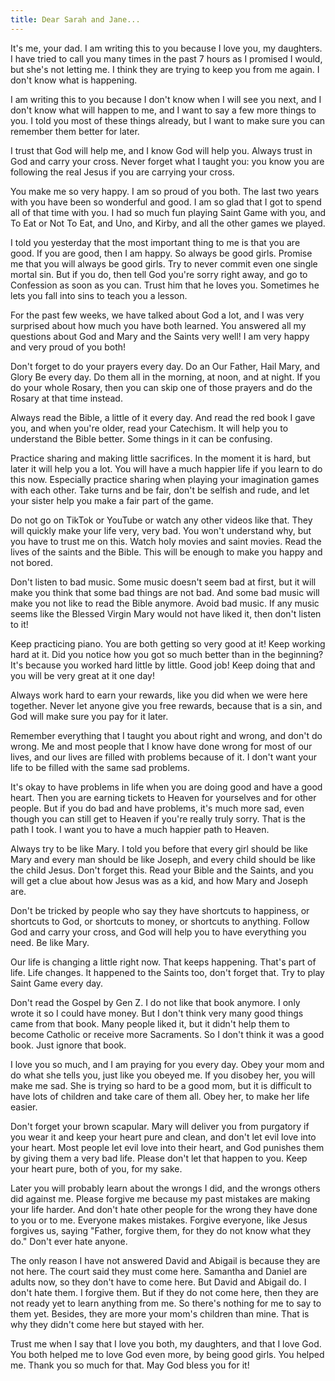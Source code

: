 ```yaml
---
title: Dear Sarah and Jane...
---
```


It's me, your dad. I am writing this to you because I love you, my daughters. I have tried to call you many times in the past 7 hours as I promised I would, but she's not letting me. I think they are trying to keep you from me again. I don't know what is happening.

I am writing this to you because I don't know when I will see you next, and I don't know what will happen to me, and I want to say a few more things to you. I told you most of these things already, but I want to make sure you can remember them better for later.

I trust that God will help me, and I know God will help you. Always trust in God and carry your cross. Never forget what I taught you: you know you are following the real Jesus if you are carrying your cross.

You make me so very happy. I am so proud of you both. The last two years with you have been so wonderful and good. I am so glad that I got to spend all of that time with you. I had so much fun playing Saint Game with you, and To Eat or Not To Eat, and Uno, and Kirby, and all the other games we played.

I told you yesterday that the most important thing to me is that you are good. If you are good, then I am happy. So always be good girls. Promise me that you will always be good girls. Try to never commit even one single mortal sin. But if you do, then tell God you're sorry right away, and go to Confession as soon as you can. Trust him that he loves you. Sometimes he lets you fall into sins to teach you a lesson.

For the past few weeks, we have talked about God a lot, and I was very surprised about how much you have both learned. You answered all my questions about God and Mary and the Saints very well! I am very happy and very proud of you both!

Don't forget to do your prayers every day. Do an Our Father, Hail Mary, and Glory Be every day. Do them all in the morning, at noon, and at night. If you do your whole Rosary, then you can skip one of those prayers and do the Rosary at that time instead.

Always read the Bible, a little of it every day. And read the red book I gave you, and when you're older, read your Catechism. It will help you to understand the Bible better. Some things in it can be confusing.

Practice sharing and making little sacrifices. In the moment it is hard, but later it will help you a lot. You will have a much happier life if you learn to do this now. Especially practice sharing when playing your imagination games with each other. Take turns and be fair, don't be selfish and rude, and let your sister help you make a fair part of the game.

Do not go on TikTok or YouTube or watch any other videos like that. They will quickly make your life very, very bad. You won't understand why, but you have to trust me on this. Watch holy movies and saint movies. Read the lives of the saints and the Bible. This will be enough to make you happy and not bored.

Don't listen to bad music. Some music doesn't seem bad at first, but it will make you think that some bad things are not bad. And some bad music will make you not like to read the Bible anymore. Avoid bad music. If any music seems like the Blessed Virgin Mary would not have liked it, then don't listen to it!

Keep practicing piano. You are both getting so very good at it! Keep working hard at it. Did you notice how you got so much better than in the beginning? It's because you worked hard little by little. Good job! Keep doing that and you will be very great at it one day!

Always work hard to earn your rewards, like you did when we were here together. Never let anyone give you free rewards, because that is a sin, and God will make sure you pay for it later.

Remember everything that I taught you about right and wrong, and don't do wrong. Me and most people that I know have done wrong for most of our lives, and our lives are filled with problems because of it. I don't want your life to be filled with the same sad problems.

It's okay to have problems in life when you are doing good and have a good heart. Then you are earning tickets to Heaven for yourselves and for other people. But if you do bad and have problems, it's much more sad, even though you can still get to Heaven if you're really truly sorry. That is the path I took. I want you to have a much happier path to Heaven.

Always try to be like Mary. I told you before that every girl should be like Mary and every man should be like Joseph, and every child should be like the child Jesus. Don't forget this. Read your Bible and the Saints, and you will get a clue about how Jesus was as a kid, and how Mary and Joseph are.

Don't be tricked by people who say they have shortcuts to happiness, or shortcuts to God, or shortcuts to money, or shortcuts to anything. Follow God and carry your cross, and God will help you to have everything you need. Be like Mary.

Our life is changing a little right now. That keeps happening. That's part of life. Life changes. It happened to the Saints too, don't forget that. Try to play Saint Game every day.

Don't read the Gospel by Gen Z. I do not like that book anymore. I only wrote it so I could have money. But I don't think very many good things came from that book. Many people liked it, but it didn't help them to become Catholic or receive more Sacraments. So I don't think it was a good book. Just ignore that book.

I love you so much, and I am praying for you every day. Obey your mom and do what she tells you, just like you obeyed me. If you disobey her, you will make me sad. She is trying so hard to be a good mom, but it is difficult to have lots of children and take care of them all. Obey her, to make her life easier.

Don't forget your brown scapular. Mary will deliver you from purgatory if you wear it and keep your heart pure and clean, and don't let evil love into your heart. Most people let evil love into their heart, and God punishes them by giving them a very bad life. Please don't let that happen to you. Keep your heart pure, both of you, for my sake.

Later you will probably learn about the wrongs I did, and the wrongs others did against me. Please forgive me because my past mistakes are making your life harder. And don't hate other people for the wrong they have done to you or to me. Everyone makes mistakes. Forgive everyone, like Jesus forgives us, saying "Father, forgive them, for they do not know what they do." Don't ever hate anyone.

The only reason I have not answered David and Abigail is because they are not here. The court said they must come here. Samantha and Daniel are adults now, so they don't have to come here. But David and Abigail do. I don't hate them. I forgive them. But if they do not come here, then they are not ready yet to learn anything from me. So there's nothing for me to say to them yet. Besides, they are more your mom's children than mine. That is why they didn't come here but stayed with her.

Trust me when I say that I love you both, my daughters, and that I love God. You both helped me to love God even more, by being good girls. You helped me. Thank you so much for that. May God bless you for it!
